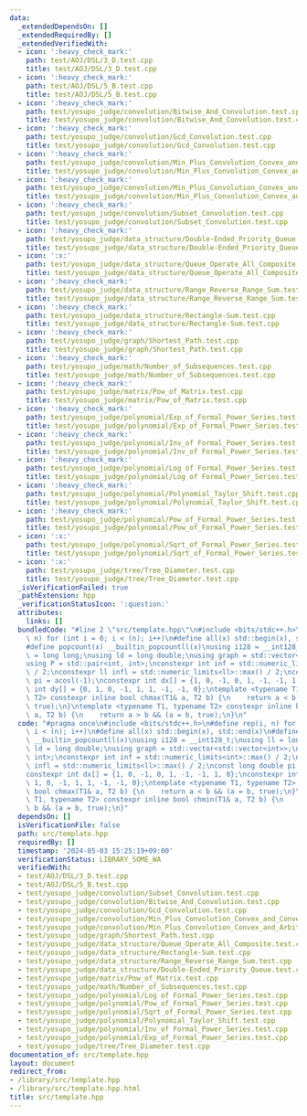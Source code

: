 ```yaml
---
data:
  _extendedDependsOn: []
  _extendedRequiredBy: []
  _extendedVerifiedWith:
  - icon: ':heavy_check_mark:'
    path: test/AOJ/DSL/3_D.test.cpp
    title: test/AOJ/DSL/3_D.test.cpp
  - icon: ':heavy_check_mark:'
    path: test/AOJ/DSL/5_B.test.cpp
    title: test/AOJ/DSL/5_B.test.cpp
  - icon: ':heavy_check_mark:'
    path: test/yosupo_judge/convolution/Bitwise_And_Convolution.test.cpp
    title: test/yosupo_judge/convolution/Bitwise_And_Convolution.test.cpp
  - icon: ':heavy_check_mark:'
    path: test/yosupo_judge/convolution/Gcd_Convolution.test.cpp
    title: test/yosupo_judge/convolution/Gcd_Convolution.test.cpp
  - icon: ':heavy_check_mark:'
    path: test/yosupo_judge/convolution/Min_Plus_Convolution_Convex_and_Arbitrary.test.cpp
    title: test/yosupo_judge/convolution/Min_Plus_Convolution_Convex_and_Arbitrary.test.cpp
  - icon: ':heavy_check_mark:'
    path: test/yosupo_judge/convolution/Min_Plus_Convolution_Convex_and_Convex.test.cpp
    title: test/yosupo_judge/convolution/Min_Plus_Convolution_Convex_and_Convex.test.cpp
  - icon: ':heavy_check_mark:'
    path: test/yosupo_judge/convolution/Subset_Convolution.test.cpp
    title: test/yosupo_judge/convolution/Subset_Convolution.test.cpp
  - icon: ':heavy_check_mark:'
    path: test/yosupo_judge/data_structure/Double-Ended_Priority_Queue.test.cpp
    title: test/yosupo_judge/data_structure/Double-Ended_Priority_Queue.test.cpp
  - icon: ':x:'
    path: test/yosupo_judge/data_structure/Queue_Operate_All_Composite.test.cpp
    title: test/yosupo_judge/data_structure/Queue_Operate_All_Composite.test.cpp
  - icon: ':heavy_check_mark:'
    path: test/yosupo_judge/data_structure/Range_Reverse_Range_Sum.test.cpp
    title: test/yosupo_judge/data_structure/Range_Reverse_Range_Sum.test.cpp
  - icon: ':heavy_check_mark:'
    path: test/yosupo_judge/data_structure/Rectangle-Sum.test.cpp
    title: test/yosupo_judge/data_structure/Rectangle-Sum.test.cpp
  - icon: ':heavy_check_mark:'
    path: test/yosupo_judge/graph/Shortest_Path.test.cpp
    title: test/yosupo_judge/graph/Shortest_Path.test.cpp
  - icon: ':heavy_check_mark:'
    path: test/yosupo_judge/math/Number_of_Subsequences.test.cpp
    title: test/yosupo_judge/math/Number_of_Subsequences.test.cpp
  - icon: ':heavy_check_mark:'
    path: test/yosupo_judge/matrix/Pow_of_Matrix.test.cpp
    title: test/yosupo_judge/matrix/Pow_of_Matrix.test.cpp
  - icon: ':heavy_check_mark:'
    path: test/yosupo_judge/polynomial/Exp_of_Formal_Power_Series.test.cpp
    title: test/yosupo_judge/polynomial/Exp_of_Formal_Power_Series.test.cpp
  - icon: ':heavy_check_mark:'
    path: test/yosupo_judge/polynomial/Inv_of Formal_Power_Series.test.cpp
    title: test/yosupo_judge/polynomial/Inv_of Formal_Power_Series.test.cpp
  - icon: ':heavy_check_mark:'
    path: test/yosupo_judge/polynomial/Log of Formal_Power_Series.test.cpp
    title: test/yosupo_judge/polynomial/Log of Formal_Power_Series.test.cpp
  - icon: ':heavy_check_mark:'
    path: test/yosupo_judge/polynomial/Polynomial_Taylor_Shift.test.cpp
    title: test/yosupo_judge/polynomial/Polynomial_Taylor_Shift.test.cpp
  - icon: ':heavy_check_mark:'
    path: test/yosupo_judge/polynomial/Pow_of_Formal_Power_Series.test.cpp
    title: test/yosupo_judge/polynomial/Pow_of_Formal_Power_Series.test.cpp
  - icon: ':x:'
    path: test/yosupo_judge/polynomial/Sqrt_of_Formal_Power_Series.test.cpp
    title: test/yosupo_judge/polynomial/Sqrt_of_Formal_Power_Series.test.cpp
  - icon: ':x:'
    path: test/yosupo_judge/tree/Tree_Diameter.test.cpp
    title: test/yosupo_judge/tree/Tree_Diameter.test.cpp
  _isVerificationFailed: true
  _pathExtension: hpp
  _verificationStatusIcon: ':question:'
  attributes:
    links: []
  bundledCode: "#line 2 \"src/template.hpp\"\n#include <bits/stdc++.h>\n#define rep(i,\
    \ n) for (int i = 0; i < (n); i++)\n#define all(x) std::begin(x), std::end(x)\n\
    #define popcount(x) __builtin_popcountll(x)\nusing i128 = __int128_t;\nusing ll\
    \ = long long;\nusing ld = long double;\nusing graph = std::vector<std::vector<int>>;\n\
    using P = std::pair<int, int>;\nconstexpr int inf = std::numeric_limits<int>::max()\
    \ / 2;\nconstexpr ll infl = std::numeric_limits<ll>::max() / 2;\nconst long double\
    \ pi = acosl(-1);\nconstexpr int dx[] = {1, 0, -1, 0, 1, -1, -1, 1, 0};\nconstexpr\
    \ int dy[] = {0, 1, 0, -1, 1, 1, -1, -1, 0};\ntemplate <typename T1, typename\
    \ T2> constexpr inline bool chmax(T1& a, T2 b) {\n    return a < b && (a = b,\
    \ true);\n}\ntemplate <typename T1, typename T2> constexpr inline bool chmin(T1&\
    \ a, T2 b) {\n    return a > b && (a = b, true);\n}\n"
  code: "#pragma once\n#include <bits/stdc++.h>\n#define rep(i, n) for (int i = 0;\
    \ i < (n); i++)\n#define all(x) std::begin(x), std::end(x)\n#define popcount(x)\
    \ __builtin_popcountll(x)\nusing i128 = __int128_t;\nusing ll = long long;\nusing\
    \ ld = long double;\nusing graph = std::vector<std::vector<int>>;\nusing P = std::pair<int,\
    \ int>;\nconstexpr int inf = std::numeric_limits<int>::max() / 2;\nconstexpr ll\
    \ infl = std::numeric_limits<ll>::max() / 2;\nconst long double pi = acosl(-1);\n\
    constexpr int dx[] = {1, 0, -1, 0, 1, -1, -1, 1, 0};\nconstexpr int dy[] = {0,\
    \ 1, 0, -1, 1, 1, -1, -1, 0};\ntemplate <typename T1, typename T2> constexpr inline\
    \ bool chmax(T1& a, T2 b) {\n    return a < b && (a = b, true);\n}\ntemplate <typename\
    \ T1, typename T2> constexpr inline bool chmin(T1& a, T2 b) {\n    return a >\
    \ b && (a = b, true);\n}"
  dependsOn: []
  isVerificationFile: false
  path: src/template.hpp
  requiredBy: []
  timestamp: '2024-05-03 15:25:19+09:00'
  verificationStatus: LIBRARY_SOME_WA
  verifiedWith:
  - test/AOJ/DSL/3_D.test.cpp
  - test/AOJ/DSL/5_B.test.cpp
  - test/yosupo_judge/convolution/Subset_Convolution.test.cpp
  - test/yosupo_judge/convolution/Bitwise_And_Convolution.test.cpp
  - test/yosupo_judge/convolution/Gcd_Convolution.test.cpp
  - test/yosupo_judge/convolution/Min_Plus_Convolution_Convex_and_Convex.test.cpp
  - test/yosupo_judge/convolution/Min_Plus_Convolution_Convex_and_Arbitrary.test.cpp
  - test/yosupo_judge/graph/Shortest_Path.test.cpp
  - test/yosupo_judge/data_structure/Queue_Operate_All_Composite.test.cpp
  - test/yosupo_judge/data_structure/Rectangle-Sum.test.cpp
  - test/yosupo_judge/data_structure/Range_Reverse_Range_Sum.test.cpp
  - test/yosupo_judge/data_structure/Double-Ended_Priority_Queue.test.cpp
  - test/yosupo_judge/matrix/Pow_of_Matrix.test.cpp
  - test/yosupo_judge/math/Number_of_Subsequences.test.cpp
  - test/yosupo_judge/polynomial/Log of Formal_Power_Series.test.cpp
  - test/yosupo_judge/polynomial/Pow_of_Formal_Power_Series.test.cpp
  - test/yosupo_judge/polynomial/Sqrt_of_Formal_Power_Series.test.cpp
  - test/yosupo_judge/polynomial/Polynomial_Taylor_Shift.test.cpp
  - test/yosupo_judge/polynomial/Inv_of Formal_Power_Series.test.cpp
  - test/yosupo_judge/polynomial/Exp_of_Formal_Power_Series.test.cpp
  - test/yosupo_judge/tree/Tree_Diameter.test.cpp
documentation_of: src/template.hpp
layout: document
redirect_from:
- /library/src/template.hpp
- /library/src/template.hpp.html
title: src/template.hpp
---
```

